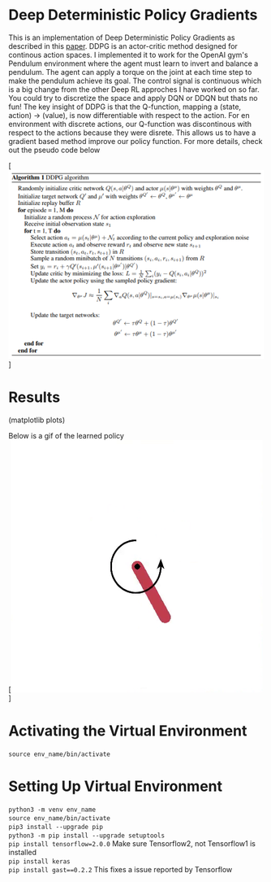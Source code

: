 # Deep Deterministic Policy Gradients
This is an implementation of Deep Deterministic Policy Gradients as described in this [paper](https://arxiv.org/abs/1509.02971). DDPG is an actor-critic method designed for continous action spaces. I implemented it to work for the OpenAI gym's Pendulum environment where the agent must learn to invert and balance a pendulum. The agent can apply a torque on the joint at each time step to make the pendulum achieve its goal. The control signal is continuous which is a big change from the other Deep RL approches I have worked on so far. You could try to discretize the space and apply DQN or DDQN but thats no fun! The key insight of DDPG is that the Q-function, mapping a (state, action) -> (value), is now differentiable with respect to the action. For en environment with discrete actions, our Q-function was discontinous with respect to the actions because they were disrete. This allows us to have a gradient based method improve our policy function. For more details, check out the pseudo code below <br /> 

[![](media/DDPG_Pseudocode.png)]

# Results
(matplotlib plots) <br />

Below is a gif of the learned policy <br />
[![](media/learned_policy_pendulum.gif)]


# Activating the Virtual Environment 
```source env_name/bin/activate``` <br />

# Setting Up Virtual Environment 
```python3 -m venv env_name``` <br /> 
```source env_name/bin/activate``` <br />
```pip3 install --upgrade pip``` <br />
```python3 -m pip install --upgrade setuptools``` <br />
```pip install tensorflow=2.0.0``` Make sure Tensorflow2, not Tensorflow1 is installed <br />
```pip install keras``` <br />
```pip install gast==0.2.2```  This fixes a issue reported by Tensorflow <br />


